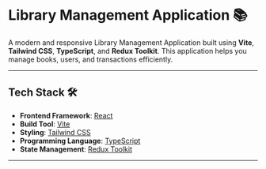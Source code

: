 # Library Management Application 📚

A modern and responsive Library Management Application built using **Vite**, **Tailwind CSS**, **TypeScript**, and **Redux Toolkit**. This application helps you manage books, users, and transactions efficiently.

---

## Tech Stack 🛠️

- **Frontend Framework**: [React](https://reactjs.org/)
- **Build Tool**: [Vite](https://vitejs.dev/)
- **Styling**: [Tailwind CSS](https://tailwindcss.com/)
- **Programming Language**: [TypeScript](https://www.typescriptlang.org/)
- **State Management**: [Redux Toolkit](https://redux-toolkit.js.org/)

---